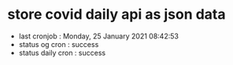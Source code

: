 # store covid daily api as json data

- last cronjob : Monday, 25 January 2021 08:42:53
- status og cron : success
- status daily cron : success
      
      
